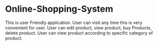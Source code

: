 # Online-Shopping-System
This is user Friendly application. User can visit any time this is very convenient for user. User can edit product, view product, buy Products, delete product. User can view product according to specific category of product.
